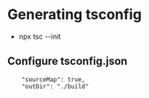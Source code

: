 # Generating tsconfig

- npx tsc --init

## Configure tsconfig.json

```configuring tsconfig.json
    "sourceMap": true,
    "outDir": "./build"
```
